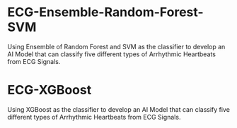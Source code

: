 # ECG-Ensemble-Random-Forest-SVM
Using Ensemble of Random Forest and SVM as the classifier to develop an AI Model that can classify five different types of Arrhythmic Heartbeats from ECG Signals.

# ECG-XGBoost
Using XGBoost as the classifier to develop an AI Model that can classify five different types of Arrhythmic Heartbeats from ECG Signals.
